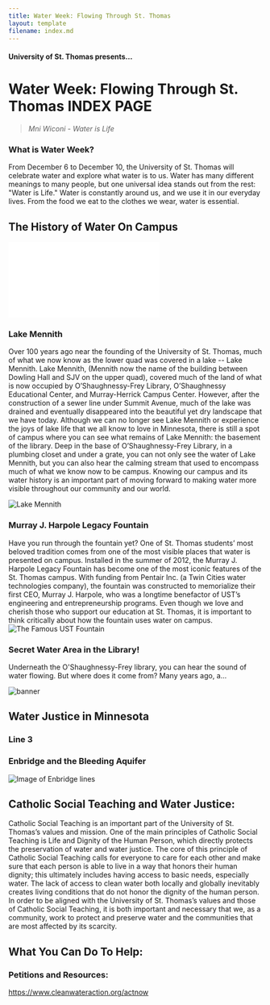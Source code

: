 ```yaml
---
title: Water Week: Flowing Through St. Thomas
layout: template
filename: index.md
--- 
```


#### University of St. Thomas presents...

# Water Week: Flowing Through St. Thomas INDEX PAGE

> *Mni Wiconi - Water is Life*

### What is Water Week?
From December 6 to December 10, the University of St. Thomas will celebrate water and explore what water is to us. Water has many different meanings to many people, but one universal idea stands out from the rest: "Water is Life." Water is constantly around us, and we use it in our everyday lives. From the food we eat to the clothes we wear, water is essential. 

## The History of Water On Campus

![History of Water](history.md)

### Lake Mennith
Over 100 years ago near the founding of the University of St. Thomas, much of what we now know as the lower quad was covered in a lake -- Lake Mennith. Lake Mennith, (Mennith now the name of the building between Dowling Hall and SJV on the upper quad), covered much of the land of what is now occupied by O’Shaughnessy-Frey Library, O’Shaughnessy Educational Center, and Murray-Herrick Campus Center. However, after the construction of a sewer line under Summit Avenue, much of the lake was drained and eventually disappeared into the beautiful yet dry landscape that we have today. Although we can no longer see Lake Mennith or experience the joys of lake life that we all know to love in Minnesota, there is still a spot of campus where you can see what remains of Lake Mennith: the basement of the library. Deep in the base of O’Shaughnessy-Frey Library, in a plumbing closet and under a grate, you can not only see the water of Lake Mennith, but you can also hear the calming stream that used to encompass much of what we know now to be campus. Knowing our campus and its water history is an important part of moving forward to making water more visible throughout our community and our world.

![Lake Mennith](https://news.stthomas.edu/wp-content/uploads/2021/07/lake-mennith-1887.jpg)

### Murray J. Harpole Legacy Fountain
Have you run through the fountain yet? One of St. Thomas students’ most beloved tradition comes from one of the most visible places that water is presented on campus. Installed in the summer of 2012, the Murray J. Harpole Legacy Fountain has become one of the most iconic features of the St. Thomas campus. With funding from Pentair Inc. (a Twin Cities water technologies company), the fountain was constructed to memorialize their first CEO, Murray J. Harpole, who was a longtime benefactor of UST’s engineering and entrepreneurship programs. Even though we love and cherish those who support our education at St. Thomas, it is important to think critically about how the fountain uses water on campus. 
![The Famous UST Fountain](https://news.stthomas.edu/wp-content/uploads/2020/10/200929LJD037_015.jpg)

### Secret Water Area in the Library! 
Underneath the O'Shaughnessy-Frey library, you can hear the sound of water flowing. But where does it come from? Many years ago, a...

![banner](https://stthomas.instructure.com/users/42657/files/5128731/preview?verifier=8s0US4RlnEvY2qi7mHCvnFKJBCYL8UhaQ9F9v1Yx)

## Water Justice in Minnesota
### Line 3


### Enbridge and the Bleeding Aquifer

![Image of Enbridge lines](https://chorus.stimg.co/22931950/merlin_64484269.jpg?w=525&h=600&format=auto%2Ccompress&cs=tinysrgb&auto=compress&crop=faces&dpr=2)

## Catholic Social Teaching and Water Justice:

Catholic Social Teaching is an important part of the University of St. Thomas’s values and mission. One of the main principles of Catholic Social Teaching is Life and Dignity of the Human Person, which directly protects the preservation of water and water justice. The core of this principle of Catholic Social Teaching calls for everyone to care for each other and make sure that each person is able to live in a way that honors their human dignity; this ultimately includes having access to basic needs, especially water. The lack of access to clean water both locally and globally inevitably creates living conditions that do not honor the dignity of the human person. In order to be aligned with the University of St. Thomas’s values and those of Catholic Social Teaching, it is both important and necessary that we, as a community, work to protect and preserve water and the communities that are most affected by its scarcity. 

## What You Can Do To Help:
### Petitions and Resources:
https://www.cleanwateraction.org/actnow

